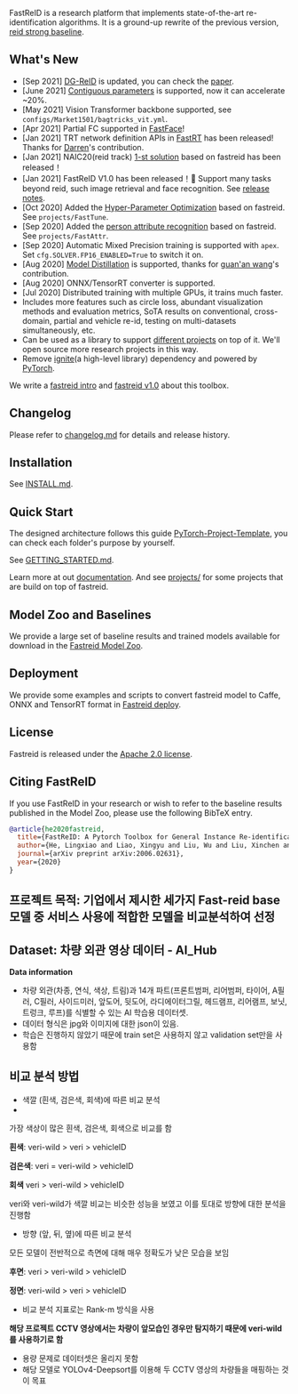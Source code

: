 FastReID is a research platform that implements state-of-the-art re-identification algorithms. It is a ground-up rewrite of the previous version, [reid strong baseline](https://github.com/michuanhaohao/reid-strong-baseline).

## What's New

- [Sep 2021] [DG-ReID](https://github.com/xiaomingzhid/sskd) is updated, you can check the [paper](https://arxiv.org/pdf/2108.05045.pdf).
- [June 2021] [Contiguous parameters](https://github.com/PhilJd/contiguous_pytorch_params) is supported, now it can
  accelerate ~20%.
- [May 2021] Vision Transformer backbone supported, see `configs/Market1501/bagtricks_vit.yml`.
- [Apr 2021] Partial FC supported in [FastFace](projects/FastFace)!
- [Jan 2021] TRT network definition APIs in [FastRT](projects/FastRT) has been released! 
Thanks for [Darren](https://github.com/TCHeish)'s contribution.
- [Jan 2021] NAIC20(reid track) [1-st solution](projects/NAIC20) based on fastreid has been released！
- [Jan 2021] FastReID V1.0 has been released！🎉
  Support many tasks beyond reid, such image retrieval and face recognition. See [release notes](https://github.com/JDAI-CV/fast-reid/releases/tag/v1.0.0).
- [Oct 2020] Added the [Hyper-Parameter Optimization](projects/FastTune) based on fastreid. See `projects/FastTune`.
- [Sep 2020] Added the [person attribute recognition](projects/FastAttr) based on fastreid. See `projects/FastAttr`.
- [Sep 2020] Automatic Mixed Precision training is supported with `apex`. Set `cfg.SOLVER.FP16_ENABLED=True` to switch it on.
- [Aug 2020] [Model Distillation](projects/FastDistill) is supported, thanks for [guan'an wang](https://github.com/wangguanan)'s contribution.
- [Aug 2020] ONNX/TensorRT converter is supported.
- [Jul 2020] Distributed training with multiple GPUs, it trains much faster.
- Includes more features such as circle loss, abundant visualization methods and evaluation metrics, SoTA results on conventional, cross-domain, partial and vehicle re-id, testing on multi-datasets simultaneously, etc.
- Can be used as a library to support [different projects](projects) on top of it. We'll open source more research projects in this way.
- Remove [ignite](https://github.com/pytorch/ignite)(a high-level library) dependency and powered by [PyTorch](https://pytorch.org/).

We write a [fastreid intro](https://l1aoxingyu.github.io/blogpages/reid/fastreid/2020/05/29/fastreid.html) 
and [fastreid v1.0](https://l1aoxingyu.github.io/blogpages/reid/fastreid/2021/04/28/fastreid-v1.html) about this toolbox.

## Changelog

Please refer to [changelog.md](CHANGELOG.md) for details and release history.

## Installation

See [INSTALL.md](INSTALL.md).

## Quick Start

The designed architecture follows this guide [PyTorch-Project-Template](https://github.com/L1aoXingyu/PyTorch-Project-Template), you can check each folder's purpose by yourself.

See [GETTING_STARTED.md](GETTING_STARTED.md).

Learn more at out [documentation](https://fast-reid.readthedocs.io/). And see [projects/](projects) for some projects that are build on top of fastreid.

## Model Zoo and Baselines

We provide a large set of baseline results and trained models available for download in the [Fastreid Model Zoo](MODEL_ZOO.md).

## Deployment

We provide some examples and scripts to convert fastreid model to Caffe, ONNX and TensorRT format in [Fastreid deploy](tools/deploy).

## License

Fastreid is released under the [Apache 2.0 license](LICENSE).

## Citing FastReID

If you use FastReID in your research or wish to refer to the baseline results published in the Model Zoo, please use the following BibTeX entry.

```BibTeX
@article{he2020fastreid,
  title={FastReID: A Pytorch Toolbox for General Instance Re-identification},
  author={He, Lingxiao and Liao, Xingyu and Liu, Wu and Liu, Xinchen and Cheng, Peng and Mei, Tao},
  journal={arXiv preprint arXiv:2006.02631},
  year={2020}
}
```

## 프로젝트 목적: 기업에서 제시한 세가지 Fast-reid base 모델 중 서비스 사용에 적합한 모델을 비교분석하여 선정
  
## Dataset: 차량 외관 영상 데이터 ****- AI_Hub****
**Data information**
- 차량 외관(차종, 연식, 색상, 트림)과 14개 파트(프론트범퍼, 리어범퍼, 타이어, A필러, C필러, 사이드미러, 앞도어, 뒷도어, 라디에이터그릴, 헤드램프, 리어램프, 보닛, 트렁크, 루프)를 식별할 수 있는 AI 학습용 데이터셋.
- 데이터 형식은 jpg와 이미지에 대한 json이 있음.
- 학습은 진행하지 않았기 때문에 train set은 사용하지 않고 validation set만을 사용함

## 비교 분석 방법
- 색깔 (흰색, 검은색, 회색)에 따른 비교 분석
- 
가장 색상이 많은 흰색, 검은색, 회색으로 비교를 함

**흰색**: veri-wild > veri > vehicleID

**검은색**: veri = veri-wild > vehicleID

**회색** veri > veri-wild > vehicleID

veri와 veri-wild가 색깔 비교는 비슷한 성능을 보였고 이를 토대로 방향에 대한 분석을 진행함

- 방향 (앞, 뒤, 옆)에 따른 비교 분석

모든 모델이 전반적으로 측면에 대해 매우 정확도가 낮은 모습을 보임

**후면**: veri > veri-wild > vehicleID

**정면**: veri-wild > veri > vehicleID

- 비교 분석 지표로는 Rank-m 방식을 사용

**해당 프로젝트 CCTV 영상에서는 차량이 앞모습인 경우만 탐지하기 때문에 veri-wild를 사용하기로 함**



- 용량 문제로 데이터셋은 올리지 못함
- 해당 모델로 YOLOv4-Deepsort를 이용해 두 CCTV 영상의 차량들을 매핑하는 것이 목표
